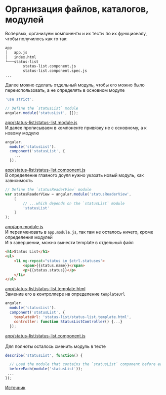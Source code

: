 # Организация файлов, каталогов, модулей
Вопервых, организуем компоненты и их тесты по их функционалу, чтобы получилось как то так:
```sh
app
│   app.js
│   index.html
└───status-list
        status-list.component.js
        status-list.component.spec.js
...
```
Далее можно сделать отдельный модуль, чтобы его можно было переиспользовать, а не определять в основном модуле
```js
'use strict';

// Define the `statusList` module
angular.module('statusList', []);
```
[app/status-list/status-list.module.js](../examples/angular/app/status-list/status-list.module.js)<br/>
И далее прописываем в компоненте привязку не с основному, а к новому модулю
```js
angular.
  module('statusList').
  component('statusList', {
    ...
  });
```
[app/status-list/status-list.component.js](../examples/angular/app/status-list/status-list.component.js)<br/>
В определение главного доуля нужно указать новый модуль, как зависимость
```js
// Define the `statusReaderView` module
var statusReaderView = angular.module('statusReaderView',
    [
        // ...which depends on the `statusList` module
        'statusList'
    ]
);
```
[app/app.module.js ](../examples/angular/app/app.module.js)<br/>
И переименовать в `app.module.js`, так там не осталось ничего, кроме определения модулей<br/>
И в завершении, можно вынести template в отдельный файл
```html
<h1>Status List</h1>
<ul>
    <li ng-repeat="status in $ctrl.statuses">
        <span>{{status.name}}</span>
        <p>{{status.status}}</p>
    </li>
</ul>
```
[app/status-list/status-list.template.html](../examples/angular/app/status-list/status-list.template.html)<br/>
Заменив его в контроллере на определение `templateUrl`
```js
angular.
  module('statusList').
  component('statusList', {
    templateUrl: 'status-list/status-list.template.html',
    controller: function StatusListController() {...}
  });
```
[app/status-list/status-list.component.js](../examples/angular/app/status-list/status-list.component.js)<br/><br/>
Для полноты осталось сменить модуль в тесте
```js
describe('statusList', function() {

  // Load the module that contains the `statusList` component before each test
  beforeEach(module('statusList'));
 ...
});
```
[Источник](https://code.angularjs.org/1.7.9/docs/tutorial/step_04)